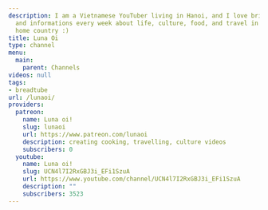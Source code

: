 ```yaml
---
description: I am a Vietnamese YouTuber living in Hanoi, and I love bringing you stories
  and informations every week about life, culture, food, and travel in my beautiful
  home country :)
title: Luna Oi
type: channel
menu:
  main:
    parent: Channels
videos: null
tags:
- breadtube
url: /lunaoi/
providers:
  patreon:
    name: Luna oi!
    slug: lunaoi
    url: https://www.patreon.com/lunaoi
    description: creating cooking, travelling, culture videos
    subscribers: 0
  youtube:
    name: Luna oi!
    slug: UCN4l7I2RxGBJ3i_EFi1SzuA
    url: https://www.youtube.com/channel/UCN4l7I2RxGBJ3i_EFi1SzuA
    description: ""
    subscribers: 3523
---
```

